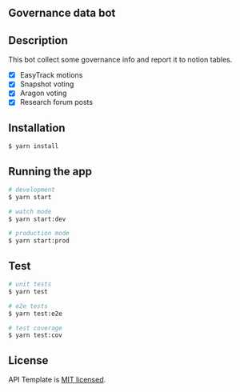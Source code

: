 ## Governance data bot

## Description
This bot collect some governance info and report it to notion tables.

- [x] EasyTrack motions
- [x] Snapshot voting
- [x] Aragon voting
- [x] Research forum posts

## Installation

```bash
$ yarn install
```

## Running the app

```bash
# development
$ yarn start

# watch mode
$ yarn start:dev

# production mode
$ yarn start:prod
```

## Test

```bash
# unit tests
$ yarn test

# e2e tests
$ yarn test:e2e

# test coverage
$ yarn test:cov
```

## License

API Template is [MIT licensed](LICENSE).
